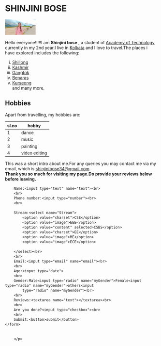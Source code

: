 
<html lang="en">

<head>
    <meta charset="UTF-8">
    <meta http-equiv="X-UA-Compatible" content="IE=edge">
    <meta name="viewport" content="width=device-width, initial-scale=1.0">
    <title>SHINJINI BOSE</title>
    
</head>

<body>
    <h1>SHINJINI BOSE</h1>
    <img src="ME.jpg" height="40%" width="20%" alt="Shinjini's profile picture"><br>
    <p>Hello everyone!!!!!I am <strong>Shinjini bose</strong> , a student of <a href="https://aot.edu.in/"
            target="blank">Academy of Technology</a> currently in my 2nd year.I live in <a
            href="https://en.wikipedia.org/wiki/Kolkata" target="blank">Kolkata</a> and I love to travel.The places i
        have explored includes the following:
    <ol type="i">
        <li><a href="https://en.wikipedia.org/wiki/Shillong" target="blank">Shillong</a></li>
        <li><a href="https://en.wikipedia.org/wiki/Kashmir" target="blank">Kashmir</a></li>
        <li><a href="https://en.wikipedia.org/wiki/Gangtok#:~:text=Gangtok%20is%20a%20city%2C%20municipality,1%2C650%20m%20(5%2C410%20ft)."
                target="blank">Gangtok</a></li>
        <li><a href="https://en.wikipedia.org/wiki/Varanasi" target="blank">Benaras</a></li>
        <li><a href="https://en.wikipedia.org/wiki/Varanasi" target="blank">Kurseong</a></li>
        and many more.
    </ol>
    <h2>Hobbies</h2>
    Apart from travelling, my hobbies are:
    <table>
        <thead>
            <tr>
                <th>sl.no</th>
                <th>hobby</th>
            </tr>
        </thead>
        <tbody>
            <tr>
                <td>1</td>
                <td>dance</td>
            </tr>
            <tr>
                <td>2</td>
                <td>music</td>
            </tr>
            <tr>
                <td>3</td>
                <td>painting</td>
            </tr>
            <tr>
                <td>4</td>
                <td>video editing</td>
            </tr>
        </tbody>
    </table>
    This was a short intro about me.For any queries you may contact me via my email, which is <a
        href="https://mail.google.com/mail/u/1/?ogbl#inbox" target="blank">shinjinibose34@gmail.com</a>.<br>
    <strong>Thank you so much for visiting my page.Do provide your reviews below before leaving. </strong>
    <br>
    <form action="practice.php">

        Name:<input type="text" name="text"><br>
        <br>
        Phone number:<input type="number"><br>
        <br>

        Stream:<select name="Stream">
            <option value="charset">CSE</option>
            <option value="image">EEE</option>
            <option value="content" selected>CSBS</option>
            <option value="charset">EE</option>
            <option value="image">ME</option>
            <option value="image">ECE</option>

        </select><br>
        <br>
        Email:<input type="email" name="email"><br>
        <br>
        Age:<input type="date">
        <br>
        Gender:Male<input type="radio" name="myGender">Female<input type="radio" name="myGender">others<input
            type="radio" name="myGender"><br>
        <br>
        Reviews:<textarea name="text"></textarea><br>
        <br>
        Are you done?<input type="checkbox"><br>
        <br>
        Submit:<button>submit</button>
    </form>


        </p>
</body>

</html>
